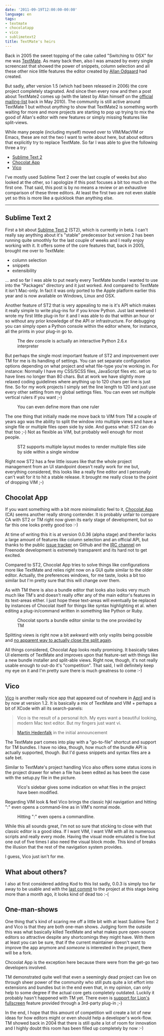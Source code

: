 ```yaml
---
date: '2011-09-19T12:00:00-00:00'
language: en
tags:
- textmate
- chocolatapp
- vico
- sublimetext2
title: TextMate's heirs
---
```



Back in 2005 the sweet topping of the cake called "Switching to OSX" for me
was [TextMate][tm]. As many back then, also I was amazed by every single
screencast that showed the power of snippets, column selection and all these
other nice little features the editor created by [Allan Odgaard][ao] had
created.

But sadly, after version 1.5 (which had been released in 2006) the core
project completely stagnated. And since then every now and then a post about
TextMate2 comes up (with the latest by Allan himself on the [official
mailing-list](http://lists.macromates.com/textmate/2010-May/030942.html) back
in May 2010). The community is still active around TextMate 1 but without
*anything* to show that TextMate2 is something worth waiting for more and more
projects are starting to pop up trying to mix the good of Allan's editor with
new features or simply missing features like split-views.

While many people (including myself) moved over to VIM/MacVIM or Emacs, these
are not the two I want to write about here, but about editors that explicitly
try to replace TextMate. So far I was able to give the following three a try:

* [Sublime Text 2][st2]
* [Chocolat App][ca]
* [Vico][vico]

I've mostly used Sublime Text 2 over the last couple of weeks but also looked
at the other, so I apologize if this post focuses a bit too much on the first
one. That said, this post is by no means a review or an exhaustive comparison
of these three editors. At least the first two are not even stable yet so this
is more like a quicklook than anything else.

-------------------------------------------------------------------------------

## Sublime Text 2

First a bit about [Sublime Text 2][st2] (ST2), which is currently in beta. I
can't really say anything about it's "stable" predecessor but version 2 has
been running quite smoothly for the last couple of weeks and I really enjoy
working with it. It offers some of the core features that, back in 2005, brought
me over to TextMate:

* column selection
* snippets
* extensibility

... and so far I was able to put nearly every TextMate bundle I wanted to use
into the "Packages" directory and it just worked. And compared to TextMate it
isn't Mac-only. In fact it was only ported to the Apple platform earlier this
year and is now available on Windows, Linux and OSX.

Another feature of ST2 that is very appealing to me is it's API which makes it
really simple to write plug-ins for if you know Python. Just last weekend I
wrote my first little plug-in for it and I was able to do that within an hour
or so without any prior knowledge of the API or infrastructure. For debugging
you can simply open a Python console within the editor where, for instance,
all the prints in your plug-in go to.

<figure>
    <img src="/media/2011/st2-devconsole.png" alt="" />
    <figcaption>The dev console is actually an interactive Python 2.6.x
    interpreter</figcaption>
</figure>

But perhaps the single most important feature of ST2 and improvement over TM for me is its
handling of settings.  You can set separate configuration options depending on
what project and what file-type you're working in. For
instance: Normally I have my CSS/SCSS files, JavaScript files etc. set up to
have lines no longer than 80 chars. But at work we have slightly more relaxed
coding guidelines where anything up to 120 chars per line is just fine. So for
my work projects I simply set the line length to 120 and just use every other
setting from my global settings files. You can even set multiple vertical
rulers if you want ;-)

<figure>
    <img src="/media/2011/st2-multiple-rulers.png" alt="" />
    <figcaption>You can even define more than one ruler</figcaption>
</figure>

The one thing that initially made me move back to VIM from TM a couple of
years ago was the ability to split the window into multiple views and have a
single file or multiple files open side by side. And guess what: ST2 can do
that too ;-) Not as flexible as VIM, but probably well enough for most people.

<figure>
    <img src="/media/2011/st2-layout-modes.png" alt="" />
    <figcaption>ST2 supports multiple layout modes to render multiple
    files side by side within a single window</figcaption>
</figure>

Right now ST2 has a few little issues like that the whole project management
from an UI standpoint doesn't really work for me but, everything considered,
this looks like a really fine editor and I personally can't wait for it to hit
a stable release. It brought me really close to the point of dropping VIM ;-)

## Chocolat App

If you want something with a bit more minimalistic feel to it, [Chocolat App][ca]
(CA) seems another really strong contender. It is probably unfair to compare
CA with ST2 or TM right now given its early stage of development, but so far
this one looks pretty good too :-) 

At time of writing this it is at version 0.0.36 (alpha stage) and therefor
lacks a large amount of features like column selection and an official API,
but thanks to the public [issue tracker][ca_issues] on Github and the [IRC
channel][ca_irc] on Freenode development is extremely transparent and its hard
not to get excited.

Compared to ST2, Chocolat App tries to solve things like configurations more
like TextMate and relies right now on a GUI quite similar to the older editor.
Actually, the preferences windows, for me taste, looks a bit too similar but
I'm pretty sure that this will change over them.

As with TM there is also a bundle editor that looks also looks very much much
like TM's and doesn't really offer any of the main editor's features in its
text-areas either. I just hope these text-areas will eventually be replaced by
instances of Chocolat itself for things like syntax highlighting et al. when
editing a plug-in/command written in something like Python or Ruby.

<figure>
    <img src="/media/2011/choc-library.png" alt="" />
    <figcaption>Chocolat sports a bundle editor similar to the one provided by
    TM</figcaption>
</figure>

Splitting views is right now a bit awkward with only vsplits being possible and
[no apparent way to actually close the split again][3].

All things considered, Chocolat App looks really promising. It basically takes
UI elements of TextMate and improves upon that feature-set with things like a
new bundle installer and split-able views. Right now, though, it's not really
usable enough to out-do it's "competition". That said, I will definitely keep
my eye on it and I'm pretty sure there is much greatness to come :-)

## Vico

[Vico][vico] is another really nice app that appeared out of nowhere in
[April][vico_init] and is by now at version 1.2. It is basically a mix of
TextMate and VIM + perhaps a bit of XCode with all its search-panels:

<blockquote>
<p>Vico is the result of a personal itch. My eyes want a beautiful looking, modern Mac text editor. But my fingers just want vi.</p>
<quote><a href="http://blog.vicoapp.com/2011/04/Introducing-Vico">Martin Hedenfalk</a> in the initial announcement</quote>
</blockquote>

The TextMate part comes into play with a "go-to-file" shortcut and support for
TM bundles. I have no idea, though, how much of the bundle API is actually
supported, though. But I'd guess snippets and syntax files are a safe bet.

Similar to TextMate's project handling Vico also offers some status icons in
the project drawer for when a file has been edited as has been the case with
the setup.py file in the picture.

<figure>
    <img src="/media/2011/vico-modified.png" alt="" />
    <figcaption>Vico's sidebar gives some indication on what files in the
    project have been modified.</figcaption>
</figure>

Regarding VIM look & feel Vico brings the classic hjkl navigation and hitting
":" even opens a command-line as in VIM's normal mode.

<figure>
    <img src="/media/2011/vico-commandline.png" alt="" />
    <figcaption>Hitting ":" even opens a commandline.</figcaption>
</figure>

While this all sounds great, I'm not so sure that sticking to close with that
classic editor is a good idea. If I want VIM, I want VIM with all its numerous
scripts and really every mode. Having the visual mode emulated is fine but one
out of five times I also need the visual block mode. This kind of breaks the
illusion that the rest of the navigation system provides.

I guess, Vico just isn't for me.

## What about others?

I also at first considered adding Kod to this list sadly, 0.0.3 is simply too
far away to be usable and with the [last commit][2] to the project at this stage
being more than a month ago, it looks kind of dead too :-(

## One-man-shows

One thing that's kind of scaring me off a little bit with at least Sublime
Text 2 and Vico is that they are both one-man shows. Judging form the outside
this was what basically killed TextMate and what makes pure open-source
editors so attractive despite any shortcomings they might have. With them at
least you can be sure, that if the current maintainer doesn't want to improve
the app anymore and *someone* is interested in the project, there will be a fork.

Chcoolat App is the exception here because there were from the get-go two
developers involved.

TM demonstrated quite well that even a seemingly dead project can live on
through sheer power of the community who still puts quite a lot effort into
extensions and bundles but in the end even that, in my opinion, can only help
to some degree if the actual core gets completely outdated. Luckily it
probably hasn't happened with TM yet. There even is [support for Lion's
fullscreen][tm_fullscreen] feature provided through a 3rd-party plug-in ;-)

In the end, I hope that this amount of competition will create a lot of new
ideas for how editors might or even should help a developer's work-flow. TM
showed back in 2004 that there is still quite a lot of room for innovation and
I highly doubt this room has been filled up completely by now :-)

[st2]: http://www.sublimetext.com/2
[ca]: http://chocolatapp.com/
[ca_issues]: http://github.com/fileability/chocolat-public/issues
[ca_irc]: irc://irc.freenode.net/%23%23chocolatapp
[tm]: http://macromates.com/
[tm_fullscreen]: https://github.com/enormego/EGOTextMateFullScreen
[ao]: http://twitter.com/sorbits
[vico]: http://www.vicoapp.com/
[vico_init]: http://blog.vicoapp.com/2011/04/Introducing-Vico

[2]: https://github.com/rsms/kod/commit/6043dcb673c3431e5f4cbcad3e3254560f7ca3bc
[3]: https://github.com/fileability/chocolat-public/issues/295
